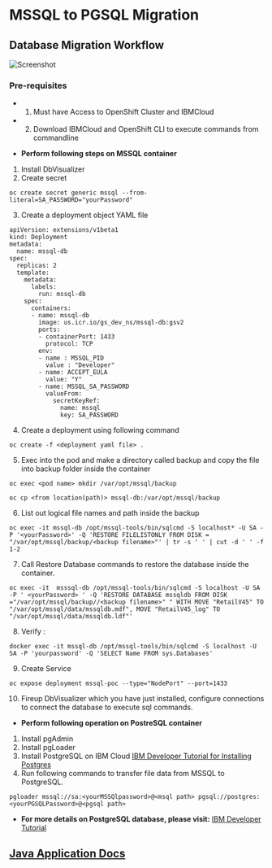 # MSSQL to PGSQL Migration

## Database Migration Workflow
![Screenshot](images/database_migration.png)
### Pre-requisites
* 1) Must have Access to OpenShift Cluster and IBMCloud
* 2) Download IBMCloud and OpenShift CLI to execute commands from commandline

* **Perform following steps on MSSQL container**

1) Install DbVisualizer 
2) Create secret
```console
oc create secret generic mssql --from-literal=SA_PASSWORD="yourPassword"
```
3) Create a deployment object YAML file  
```console 
apiVersion: extensions/v1beta1
kind: Deployment
metadata:
  name: mssql-db
spec:
  replicas: 2
  template:
    metadata:
      labels:
        run: mssql-db
    spec:
      containers:
      - name: mssql-db
        image: us.icr.io/gs_dev_ns/mssql-db:gsv2
        ports:
        - containerPort: 1433
          protocol: TCP
        env:
        - name : MSSQL_PID
          value : "Developer"
        - name: ACCEPT_EULA
          value: "Y"
        - name: MSSQL_SA_PASSWORD
          valueFrom:
            secretKeyRef:
              name: mssql
              key: SA_PASSWORD
```
4) Create a deployment using following command   
```console
oc create -f <deployment yaml file> .
```
5) Exec into the pod and make a directory called backup and copy the file into backup folder inside the container
```console
oc exec <pod name> mkdir /var/opt/mssql/backup
```
```console
oc cp <from location(path)> mssql-db:/var/opt/mssql/backup
```
6) List out logical file names and path inside the backup
```console
oc exec -it mssql-db /opt/mssql-tools/bin/sqlcmd -S localhost* -U SA -P '<yourPassword>' -Q 'RESTORE FILELISTONLY FROM DISK = "/var/opt/mssql/backup/<backup filename>"' | tr -s ' ' | cut -d ' ' -f 1-2 
```
7) Call Restore Database commands to restore the database inside the container.     
```console
oc exec -it  msssql-db /opt/mssql-tools/bin/sqlcmd -S localhost -U SA -P ' <yourPassword> ' -Q 'RESTORE DATABASE mssqldb FROM DISK ="/var/opt/mssql/backup//<backup filename>" " WITH MOVE "RetailV45" TO "/var/opt/mssql/data/mssqldb.mdf", MOVE "RetailV45_log" TO "/var/opt/mssql/data/mssqldb.ldf"'
```
8) Verify :
```console
docker exec -it mssql-db /opt/mssql-tools/bin/sqlcmd -S localhost -U SA -P 'yourpassword' -Q 'SELECT Name FROM sys.Databases'
```
9) Create Service
```console
oc expose deployment mssql-poc --type="NodePort" --port=1433
```
10) Fireup DbVisualizer which you have just installed, configure connections to connect the database to execute sql commands.

* **Perform following operation on PostreSQL container**

1) Install pgAdmin
2) Install pgLoader
3) Install PostgreSQL on IBM Cloud [ IBM Developer Tutorial for Installing Postgres](https://developer.ibm.com/tutorials/living-on-the-cloud-2)
4) Run following commands to transfer file data from MSSQL to PostgreSQL.
```console
pgloader mssql://sa:<yourMSSQlpassword>@<msql path> pgsql://postgres:<yourPGSQLPassword>@<pgsql path>
```
* **For more details on PostgreSQL database, please visit:** [ IBM Developer Tutorial](https://gist.github.com/timroster/b0fbc0b7054e573226600ba5bf5bdbb4)

## <a href=https://github.com/Sherpa99/pearlchain-poc/blob/master/docs/spring_boot_app.md> Java Application Docs </a>

